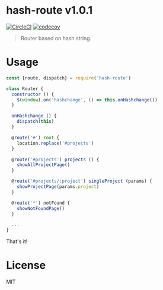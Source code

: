 # hash-route v1.0.1

[![CircleCI](https://circleci.com/gh/kt3k/hash-route.svg?style=svg)](https://circleci.com/gh/kt3k/hash-route)
[![codecov](https://codecov.io/gh/kt3k/hash-route/branch/master/graph/badge.svg)](https://codecov.io/gh/kt3k/hash-route)

> Router based on hash string.

# Usage

```js
const {route, dispatch} = require('hash-route')

class Router {
  constructor () {
    $(window).on('hashchange', () => this.onHashchange())
  }

  onHashchange () {
    dispatch(this)
  }

  @route('#') root {
    location.replace('#projects')
  }

  @route('#projects') projects () {
    showAllProjectPage()
  }

  @route('#projects/:project') singleProject (params) {
    showProjectPage(params.project)
  }

  @route('*') notFound {
    showNotFoundPage()
  }

  ...
}

```

That's it!

# License

MIT
